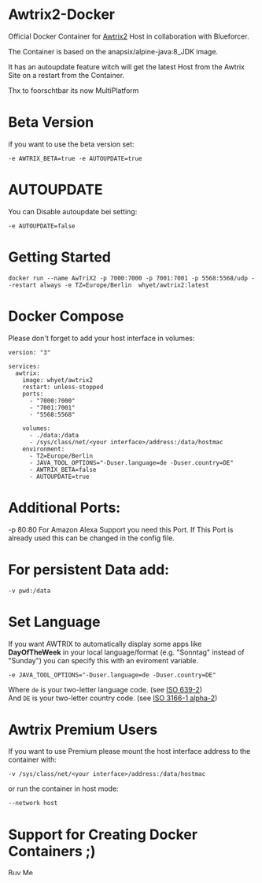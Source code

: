 # Awtrix2-Docker
Official Docker Container for [Awtrix2](https://blueforcer.de/2019/01/04/awtrix-2-0/) Host in collaboration with Blueforcer.

The Container is based on the anapsix/alpine-java:8_JDK image.

It has an autoupdate feature witch will get the latest Host from the Awtrix Site on a restart from the Container.

Thx to foorschtbar its now MultiPlatform

# Beta Version

if you want to use the beta version set:

```shell
-e AWTRIX_BETA=true -e AUTOUPDATE=true
```

# AUTOUPDATE

You can Disable autoupdate bei setting:

```shell
-e AUTOUPDATE=false 
```

# Getting Started

```shell
docker run --name AwTriX2 -p 7000:7000 -p 7001:7001 -p 5568:5568/udp --restart always -e TZ=Europe/Berlin  whyet/awtrix2:latest 
```

# Docker Compose

Please don't forget to add your host interface in volumes:

```shell
version: "3"

services:
  awtrix:
    image: whyet/awtrix2
    restart: unless-stopped
    ports:
      - "7000:7000"
      - "7001:7001"
      - "5568:5568"
   
    volumes:
      - ./data:/data
      - /sys/class/net/<your interface>/address:/data/hostmac
    environment:
      - TZ=Europe/Berlin
      - JAVA_TOOL_OPTIONS="-Duser.language=de -Duser.country=DE"
      - AWTRIX_BETA=false
      - AUTOUPDATE=true
```

# Additional Ports:

-p 80:80  For Amazon Alexa Support you need this Port. If This Port is already used this can be changed in the config file. 

# For persistent Data add:

```shell
-v pwd:/data
```

# Set Language

If you want AWTRIX to automatically display some apps like **DayOfTheWeek** in your local language/format (e.g. "Sonntag" instead of "Sunday") you can specify this with an eviroment variable.

```shell
-e JAVA_TOOL_OPTIONS="-Duser.language=de -Duser.country=DE"
```

Where `de` is your two-letter language code. (see [ISO 639-2](https://en.wikipedia.org/wiki/List_of_ISO_639-1_codes))  
And `DE` is your two-letter country code. (see [ISO 3166-1 alpha-2](https://en.wikipedia.org/wiki/ISO_3166-1_alpha-2))

# Awtrix Premium Users

If you want to use Premium please mount the host interface address to the container with:

```shell
-v /sys/class/net/<your interface>/address:/data/hostmac
```

or run the container in host mode:

```shell
--network host
```

# Support for Creating Docker Containers ;)

<a href="https://www.buymeacoffee.com/TechNic" target="_blank"><img src="https://cdn.buymeacoffee.com/buttons/default-orange.png" alt="Buy Me A Coffee" style="height: 13px !important;width: 55px !important;" ></a>
